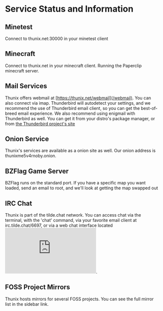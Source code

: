 # Service Status and Information

## Minetest

Connect to thunix.net:30000 in your minetest client

## Minecraft

Connect to thunix.net in your minecraft client. Running the Paperclip minecraft server.

## Mail Services

Thunix offers webmail at [https://thunix.net/webmail](/webmail). You can also connect via imap. Thunderbird will autodetect your settings, and we recommend the use of Thunderbird email client, so you can get the best-of-breed email experience. We also recommend using enigmail with Thunderbird as well. You can get it from your distro's package manager, or from [the Thunderbird project's site](https://www.thunderbird.net/)

## Onion Service

Thunix's services are available as a onion site as well. Our onion address is thunixme5v4rnoby.onion.

## BZFlag Game Server

BZFlag runs on the standard port. If you have a specific map you want loaded, send an email to root, and we'll look at getting the map swapped out

## IRC Chat

Thunix is part of the tilde.chat network. You can access chat via the terminal, with the 'chat' command, via your favorite email client at irc.tilde.chat/6697, or via a web chat interface located [![#thunix channel](https://tilde.chat/badges/badge.php?channel=%23thunix)](https://web.tilde.chat/?join=thunix). 


## FOSS Project Mirrors

Thunix hosts mirrors for several FOSS projects. You can see the full mirror list in the sidebar link.

<!-- Begin autogen content from /includes/server.php -->
